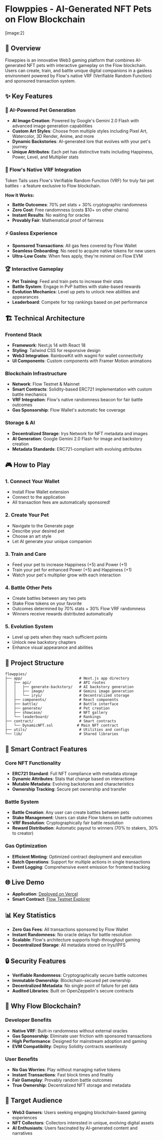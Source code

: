 

# Flowppies - AI-Generated NFT Pets on Flow Blockchain

[image:2]

## 🌟 Overview

Flowppies is an innovative Web3 gaming platform that combines AI-generated NFT pets with interactive gameplay on the Flow blockchain. Users can create, train, and battle unique digital companions in a gasless environment powered by Flow's native VRF (Verifiable Random Function) and sponsored transaction system.

## ✨ Key Features

### 🎨 AI-Powered Pet Generation

- **AI Image Creation**: Powered by Google's Gemini 2.0 Flash with advanced image generation capabilities
- **Custom Art Styles**: Choose from multiple styles including Pixel Art, Watercolor, 3D Render, Anime, and more
- **Dynamic Backstories**: AI-generated lore that evolves with your pet's journey
- **Unique Attributes**: Each pet has distinctive traits including Happiness, Power, Level, and Multiplier stats


### 🎲 Flow's Native VRF Integration

Token Tails uses Flow's Verifiable Random Function (VRF) for truly fair pet battles - a feature exclusive to Flow blockchain.

**How It Works:**

- **Battle Outcomes**: 70% pet stats + 30% cryptographic randomness
- **Zero Cost**: Free randomness (costs \$10+ on other chains)
- **Instant Results**: No waiting for oracles
- **Provably Fair**: Mathematical proof of fairness


### ⚡ Gasless Experience

- **Sponsored Transactions**: All gas fees covered by Flow Wallet
- **Seamless Onboarding**: No need to acquire native tokens for new users
- **Ultra-Low Costs**: When fees apply, they're minimal on Flow EVM


### 🏆 Interactive Gameplay

- **Pet Training**: Feed and train pets to increase their stats
- **Battle System**: Engage in PvP battles with stake-based rewards
- **Evolution Mechanics**: Level up pets to unlock new abilities and appearances
- **Leaderboard**: Compete for top rankings based on pet performance


## 🏗️ Technical Architecture

### Frontend Stack

- **Framework**: Next.js 14 with React 18
- **Styling**: Tailwind CSS for responsive design
- **Web3 Integration**: RainbowKit with wagmi for wallet connectivity
- **UI Components**: Custom components with Framer Motion animations


### Blockchain Infrastructure

- **Network**: Flow Testnet \& Mainnet
- **Smart Contracts**: Solidity-based ERC721 implementation with custom battle mechanics
- **VRF Integration**: Flow's native randomness beacon for fair battle outcomes
- **Gas Sponsorship**: Flow Wallet's automatic fee coverage


### Storage \& AI

- **Decentralized Storage**: Irys Network for NFT metadata and images
- **AI Generation**: Google Gemini 2.0 Flash for image and backstory creation
- **Metadata Standards**: ERC721-compliant with evolving attributes


## 🎮 How to Play

### 1. Connect Your Wallet

- Install Flow Wallet extension
- Connect to the application
- All transaction fees are automatically sponsored!


### 2. Create Your Pet

- Navigate to the Generate page
- Describe your desired pet
- Choose an art style
- Let AI generate your unique companion


### 3. Train and Care

- Feed your pet to increase Happiness (+5) and Power (+1)
- Train your pet for enhanced Power (+5) and Happiness (+1)
- Watch your pet's multiplier grow with each interaction


### 4. Battle Other Pets

- Create battles between any two pets
- Stake Flow tokens on your favorite
- Outcomes determined by 70% stats + 30% Flow VRF randomness
- Winners receive rewards distributed automatically


### 5. Evolution System

- Level up pets when they reach sufficient points
- Unlock new backstory chapters
- Enhance visual appearance and abilities


## 📁 Project Structure

```
flowppies/
├── app/                          # Next.js app directory
│   ├── api/                      # API routes
│   │   ├── generate-backstory/   # AI backstory generation
│   │   ├── image/                # Gemini image generation
│   │   └── irys/                 # Decentralized storage
│   ├── components/               # React components
│   ├── battle/                   # Battle interface
│   ├── generate/                 # Pet creation
│   ├── showcase/                 # NFT gallery
│   └── leaderboard/              # Rankings
├── contract/                     # Smart contracts
│   └── DynamicNFT.sol           # Main NFT contract
├── utils/                        # Utilities and configs
└── lib/                          # Shared libraries
```


## 🔧 Smart Contract Features

### Core NFT Functionality

- **ERC721 Standard**: Full NFT compliance with metadata storage
- **Dynamic Attributes**: Stats that change based on interactions
- **Mutable Metadata**: Evolving backstories and characteristics
- **Ownership Tracking**: Secure pet ownership and transfer


### Battle System

- **Battle Creation**: Any user can create battles between pets
- **Stake Management**: Users can stake Flow tokens on battle outcomes
- **VRF Resolution**: Cryptographically fair battle resolution
- **Reward Distribution**: Automatic payout to winners (70% to stakers, 30% to creator)


### Gas Optimization

- **Efficient Minting**: Optimized contract deployment and execution
- **Batch Operations**: Support for multiple actions in single transactions
- **Event Logging**: Comprehensive event emission for frontend tracking


## 🌐 Live Demo

- **Application**: [Deployed on Vercel](https://flowppies-rosy.vercel.app)
- **Smart Contract**: [Flow Testnet Explorer](contract-explorer-url)


## 📊 Key Statistics

- **Zero Gas Fees**: All transactions sponsored by Flow Wallet
- **Instant Randomness**: No oracle delays for battle resolution
- **Scalable**: Flow's architecture supports high-throughput gaming
- **Decentralized Storage**: All metadata stored on Irys/IPFS


## 🔒 Security Features

- **Verifiable Randomness**: Cryptographically secure battle outcomes
- **Immutable Ownership**: Blockchain-secured pet ownership
- **Decentralized Metadata**: No single point of failure for pet data
- **Audited Libraries**: Built on OpenZeppelin's secure contracts


## 🌟 Why Flow Blockchain?

### Developer Benefits

- **Native VRF**: Built-in randomness without external oracles
- **Gas Sponsorship**: Eliminate user friction with sponsored transactions
- **High Performance**: Designed for mainstream adoption and gaming
- **EVM Compatibility**: Deploy Solidity contracts seamlessly


### User Benefits

- **No Gas Worries**: Play without managing native tokens
- **Instant Transactions**: Fast block times and finality
- **Fair Gameplay**: Provably random battle outcomes
- **True Ownership**: Decentralized NFT storage and metadata



## 🎯 Target Audience

- **Web3 Gamers**: Users seeking engaging blockchain-based gaming experiences
- **NFT Collectors**: Collectors interested in unique, evolving digital assets
- **AI Enthusiasts**: Users fascinated by AI-generated content and narratives





